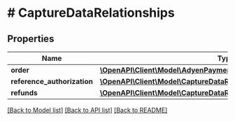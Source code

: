 # # CaptureDataRelationships

## Properties

Name | Type | Description | Notes
------------ | ------------- | ------------- | -------------
**order** | [**\OpenAPI\Client\Model\AdyenPaymentDataRelationshipsOrder**](AdyenPaymentDataRelationshipsOrder.md) |  | [optional]
**reference_authorization** | [**\OpenAPI\Client\Model\CaptureDataRelationshipsReferenceAuthorization**](CaptureDataRelationshipsReferenceAuthorization.md) |  | [optional]
**refunds** | [**\OpenAPI\Client\Model\CaptureDataRelationshipsRefunds**](CaptureDataRelationshipsRefunds.md) |  | [optional]

[[Back to Model list]](../../README.md#models) [[Back to API list]](../../README.md#endpoints) [[Back to README]](../../README.md)
